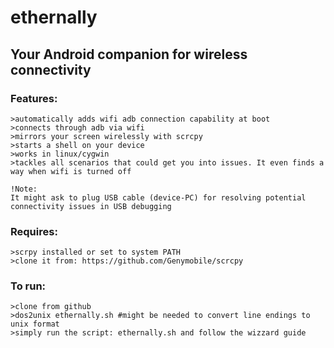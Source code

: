 # ethernally

## Your Android companion for wireless connectivity

### Features:

```
>automatically adds wifi adb connection capability at boot
>connects through adb via wifi
>mirrors your screen wirelessly with scrcpy
>starts a shell on your device
>works in linux/cygwin
>tackles all scenarios that could get you into issues. It even finds a way when wifi is turned off

!Note:
It might ask to plug USB cable (device-PC) for resolving potential connectivity issues in USB debugging
```


### Requires:

```
>scrpy installed or set to system PATH
>clone it from: https://github.com/Genymobile/scrcpy
```

### To run:
```
>clone from github
>dos2unix ethernally.sh #might be needed to convert line endings to unix format
>simply run the script: ethernally.sh and follow the wizzard guide
```
